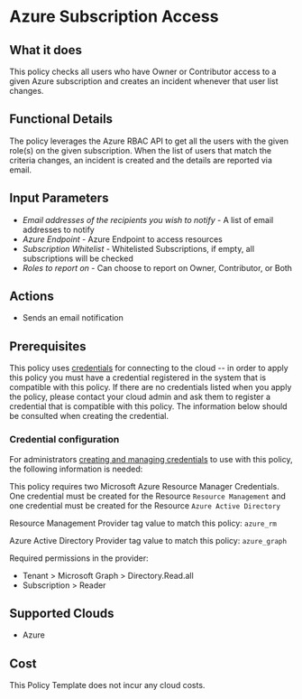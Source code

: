 # Azure Subscription Access

## What it does

This policy checks all users who have Owner or Contributor access to a given Azure subscription and creates an incident whenever that user list changes.

## Functional Details

The policy leverages the Azure RBAC API to get all the users with the given role(s) on the given subscription.
When the list of users that match the criteria changes, an incident is created and the details are reported via email.

## Input Parameters

- *Email addresses of the recipients you wish to notify* - A list of email addresses to notify
- *Azure Endpoint* - Azure Endpoint to access resources
- *Subscription Whitelist* - Whitelisted Subscriptions, if empty, all subscriptions will be checked
- *Roles to report on* - Can choose to report on Owner, Contributor, or Both

## Actions

- Sends an email notification

## Prerequisites

This policy uses [credentials](https://docs.flexera.com/flexera/EN/Automation/ManagingCredentialsExternal.htm) for connecting to the cloud -- in order to apply this policy you must have a credential registered in the system that is compatible with this policy. If there are no credentials listed when you apply the policy, please contact your cloud admin and ask them to register a credential that is compatible with this policy. The information below should be consulted when creating the credential.

### Credential configuration

For administrators [creating and managing credentials](https://docs.flexera.com/flexera/EN/Automation/ManagingCredentialsExternal.htm) to use with this policy, the following information is needed:

This policy requires two Microsoft Azure Resource Manager Credentials.  One credential
must be created for the Resource `Resource Management` and one credential must be created for the Resource `Azure Active Directory`

Resource Management Provider tag value to match this policy: `azure_rm`

Azure Active Directory Provider tag value to match this policy: `azure_graph`

Required permissions in the provider:

- Tenant > Microsoft Graph > Directory.Read.all
- Subscription > Reader

## Supported Clouds

- Azure

## Cost

This Policy Template does not incur any cloud costs.
